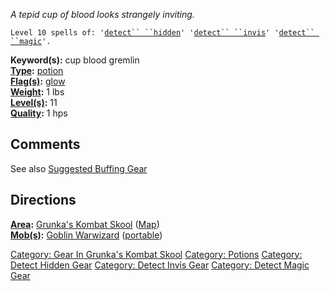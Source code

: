 *A tepid cup of blood looks strangely inviting.*

`Level 10 spells of: '`[`detect`` ``hidden`](Detect_Hidden "wikilink")`' '`[`detect`` ``invis`](Detect_Invis "wikilink")`' '`[`detect`` ``magic`](Detect_Magic "wikilink")`'.`

**Keyword(s):** cup blood gremlin  
**[Type](:Category:_Object_Types "wikilink"):**
[potion](:Category:_Potions "wikilink")  
**[Flag(s)](:Category:_Object_Flags "wikilink"):**
[glow](Glow_Flag "wikilink")  
**[Weight](Object_Weight "wikilink"):** 1 lbs  
**[Level(s)](Object_Level "wikilink"):** 11  
**[Quality](Object_Quality "wikilink"):** 1 hps  

## Comments

See also [Suggested Buffing
Gear](Suggested_Spellcasting_Gear#Suggested_Buffing_Gear "wikilink")

## Directions

**[Area](:Category:_Areas "wikilink"):** [Grunka's Kombat
Skool](:Category:_Grunka's_Kombat_Skool "wikilink")
([Map](Grunka's_Kombat_Skool_Map "wikilink"))  
**[Mob(s)](:Category:_Mobs "wikilink"):** [Goblin
Warwizard](Goblin_Warwizard "wikilink")
([portable](Teleport "wikilink"))  

[Category: Gear In Grunka's Kombat
Skool](Category:_Gear_In_Grunka's_Kombat_Skool "wikilink") [Category:
Potions](Category:_Potions "wikilink") [Category: Detect Hidden
Gear](Category:_Detect_Hidden_Gear "wikilink") [Category: Detect Invis
Gear](Category:_Detect_Invis_Gear "wikilink") [Category: Detect Magic
Gear](Category:_Detect_Magic_Gear "wikilink")
